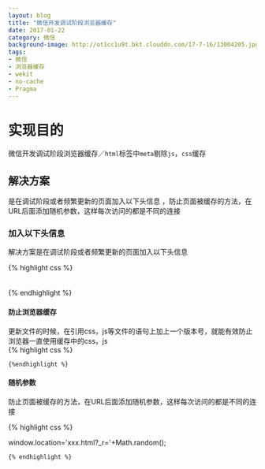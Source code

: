```yaml
---
layout: blog
title: "微信开发调试阶段浏览器缓存"
date: 2017-01-22
category: 微信
background-image: http://ot1cc1u9t.bkt.clouddn.com/17-7-16/13004205.jpg
tags:  
- 微信
- 浏览器缓存
- wekit
- no-cache
- Pragma
---
```

# 实现目的

微信开发调试阶段浏览器缓存／``html``标签中``meta``剔除``js``，``css``缓存</center>

## 解决方案
是在调试阶段或者频繁更新的页面加入以下头信息 ，防止页面被缓存的方法，在URL后面添加随机参数，这样每次访问的都是不同的连接 

### 加入以下头信息 

解决方案是在调试阶段或者频繁更新的页面加入以下头信息 

{% highlight css %}
 <meta http-equiv="Cache-Control" content="no-cache, no-store, must-revalidate" />  
<meta http-equiv="Pragma" content="no-cache" />  
<meta http-equiv="Expires" content="0" />  
   {% endhighlight %}

####  防止浏览器缓存

更新文件的时候，在引用css，js等文件的语句上加上一个版本号，就能有效防止浏览器一直使用缓存中的css，js  
     {% highlight css %}
     
<link href="css/demo.css?v=201606131149" rel="stylesheet">  

    {%endhighlight %}
#### 随机参数 

防止页面被缓存的方法，在URL后面添加随机参数，这样每次访问的都是不同的连接
 
{% highlight css %}

window.location='xxx.html?_r='+Math.random();  

    {% endhighlight %}

